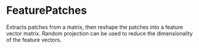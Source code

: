 # FeaturePatches
Extracts patches from a matrix, then reshape the patches into a feature vector matrix. Random projection can be used to reduce the dimensionality of the feature vectors.
